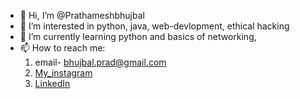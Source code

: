 - 👋 Hi, I’m @Prathameshbhujbal
- 👀 I’m interested in python, java, web-devlopment, ethical hacking
- 🌱 I’m currently learning python and basics of networking, 
- 📫 How to reach me: 
  1. email- bhujbal.prad@gmail.com 
  2. [My_instagram](https://www.instagram.com/prathamesh_bhujbal2002/)
  3. [LinkedIn](https://www.linkedin.com/in/prathamesh-bhujbal-416a031b6/) 
<!---
Prathameshbhujbal/Prathameshbhujbal is a ✨ special ✨ repository because its `README.md` (this file) appears on your GitHub profile.
You can click the Preview link to take a look at your changes.
--->
